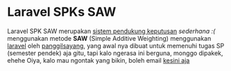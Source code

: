 # Laravel SPKs SAW
Laravel SPK SAW merupakan [sistem pendukung keputusan](https://id.wikipedia.org/wiki/Sistem_pendukung_keputusan) *sederhana :(* menggunakan metode **SAW** (Simple Additive Weighting) menggunakan [laravel](https://laravel.com) oleh [panggilsayang](https://instagram.com/icangdev), yang awal nya dibuat untuk memenuhi tugas SP (semester pendek) aja gitu, tapi kalo ngerasa ini berguna, monggo dipakek, ehehe
Oiya, kalo mau ngontak yang bikin, boleh email [kesini aja](mailto:cobaniatbaik@gmail.com)